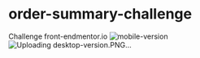 # order-summary-challenge
Challenge front-endmentor.io
![mobile-version](https://github.com/Sorpanda/order-summary-challenge/assets/114673875/f8a23c1e-5681-4ae6-9d7e-21ea9896cb3d)
![Uploading desktop-version.PNG…]()
